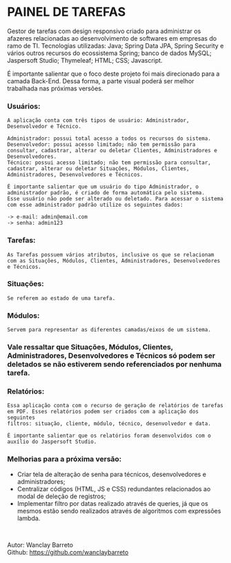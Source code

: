 <h1>PAINEL DE TAREFAS</h1>

Gestor de tarefas com design responsivo criado para administrar os afazeres relacionadas ao desenvolvimento de softwares em empresas do ramo de TI.
Tecnologias utilizadas: Java; Spring Data JPA, Spring Security e vários outros recursos do ecossistema Spring; banco de dados MySQL; Jaspersoft Studio;
Thymeleaf; HTML; CSS; Javascript.

É importante salientar que o foco deste projeto foi mais direcionado para a camada Back-End. Dessa forma, a parte visual poderá ser melhor trabalhada nas
próximas versões.

<h3>Usuários:</h3>

	A aplicação conta com três tipos de usuário: Administrador, Desenvolvedor e Técnico.
	
	Administrador: possui total acesso a todos os recursos do sistema.
	Desenvolvedor: possui acesso limitado; não tem permissão para consultar, cadastrar, alterar ou deletar Clientes, Administradores e Desenvolvedores.
	Técnico: possui acesso limitado; não tem permissão para consultar, cadastrar, alterar ou deletar Situações, Módulos, Clientes, Administradores, Desenvolvedores e Técnicos.
	
	É importante salientar que um usuário do tipo Administrador, o administrador padrão, é criado de forma automática pelo sistema.
	Esse usuário não pode ser alterado ou deletado. Para acessar o sistema com esse administrador padrão utilize os seguintes dados:
	
	-> e-mail: admin@email.com
	-> senha: admin123

<h3>Tarefas:</h3>

	As Tarefas possuem vários atributos, inclusive os que se relacionam com as Situações, Módulos, Clientes, Administradores, Desenvolvedores e Técnicos.

<h3>Situações:</h3>

	Se referem ao estado de uma tarefa.

<h3>Módulos:</h3>

	Servem para representar as diferentes camadas/eixos de um sistema.

<h3>Vale ressaltar que Situações, Módulos, Clientes, Administradores, Desenvolvedores e Técnicos só podem ser deletados se não estiverem sendo referenciados por nenhuma tarefa.</h3>

<h3>Relatórios:</h3>

	Essa aplicação conta com o recurso de geração de relatórios de tarefas em PDF. Esses relatórios podem ser criados com a aplicação dos seguintes
	filtros: situação, cliente, módulo, técnico, desenvolvedor e data.

	É importante salientar que os relatórios foram desenvolvidos com o auxílio do Jaspersoft Studio.


<h3>Melhorias para a próxima versão:</h3>

<ul>
	<li>Criar tela de alteração de senha para técnicos, desenvolvedores e administradores;</li>
	<li>Centralizar códigos (HTML, JS e CSS) redundantes relacionados ao modal de deleção de registros;</li>
	<li>Implementar filtro por datas realizado através de queries, já que os mesmos estão sendo realizados através de algoritmos com expressões lambda.</li>
</ul>
<br/>

Autor: Wanclay Barreto <br/>
Github: https://github.com/wanclaybarreto